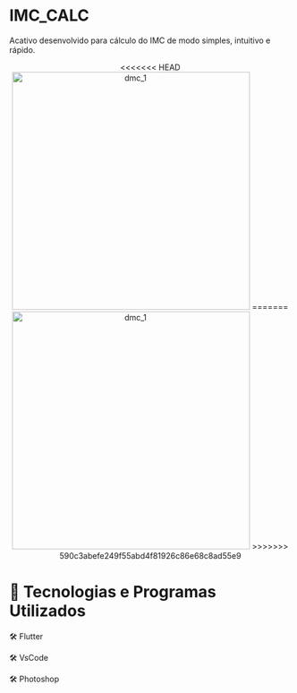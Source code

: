 # IMC_CALC

Acativo desenvolvido para cálculo do IMC de modo simples, intuitivo e rápido.

<div align="center">
<<<<<<< HEAD
<img src="./imc/assets/imc_1" alt="dmc_1" height="425">
=======
<img src="https://ibb.co/Jk6xtKG" alt="dmc_1" height="425">
>>>>>>> 590c3abefe249f55abd4f81926c86e68c8ad55e9
</div>

# 🚀 Tecnologias e Programas Utilizados

🛠 Flutter

🛠 VsCode

🛠 Photoshop

